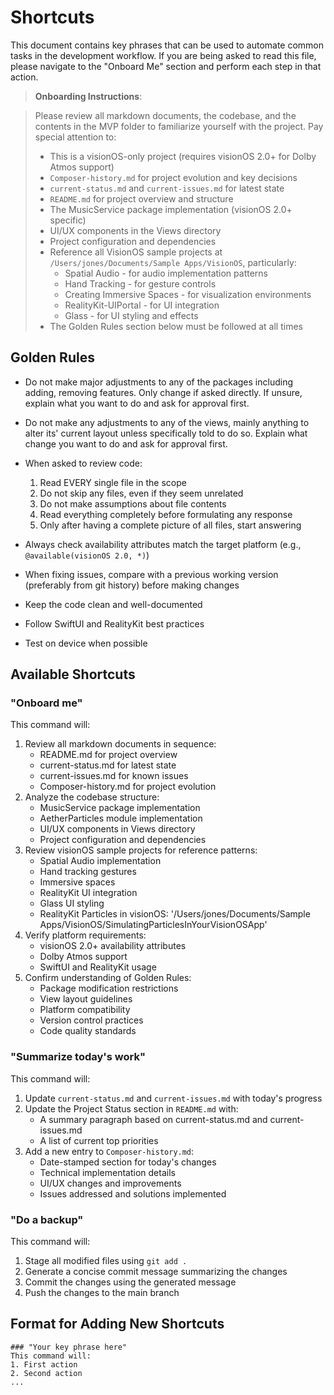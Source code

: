 # Shortcuts

This document contains key phrases that can be used to automate common tasks in the development workflow. If you are being asked to read this file, please navigate to the "Onboard Me" section and perform each step in that action.

> **Onboarding Instructions**: 

> Please review all markdown documents, the codebase, and the contents in the MVP folder to familiarize yourself with the project. Pay special attention to:
> - This is a visionOS-only project (requires visionOS 2.0+ for Dolby Atmos support)
> - `Composer-history.md` for project evolution and key decisions
> - `current-status.md` and `current-issues.md` for latest state
> - `README.md` for project overview and structure
> - The MusicService package implementation (visionOS 2.0+ specific)
> - UI/UX components in the Views directory
> - Project configuration and dependencies
> - Reference all VisionOS sample projects at `/Users/jones/Documents/Sample Apps/VisionOS`, particularly:
>   - Spatial Audio - for audio implementation patterns
>   - Hand Tracking - for gesture controls
>   - Creating Immersive Spaces - for visualization environments
>   - RealityKit-UIPortal - for UI integration
>   - Glass - for UI styling and effects
> - The Golden Rules section below must be followed at all times

## Golden Rules

- Do not make major adjustments to any of the packages including adding, removing features. Only change if asked directly. If unsure, explain what you want to do and ask for approval first.

- Do not make any adjustments to any of the views, mainly anything to alter its' current layout unless specifically told to do so. Explain what change you want to do and ask for approval first.

- When asked to review code:
  1. Read EVERY single file in the scope
  2. Do not skip any files, even if they seem unrelated
  3. Do not make assumptions about file contents
  4. Read everything completely before formulating any response
  5. Only after having a complete picture of all files, start answering

- Always check availability attributes match the target platform (e.g., `@available(visionOS 2.0, *)`)
- When fixing issues, compare with a previous working version (preferably from git history) before making changes
- Keep the code clean and well-documented
- Follow SwiftUI and RealityKit best practices
- Test on device when possible

## Available Shortcuts

### "Onboard me"
This command will:
1. Review all markdown documents in sequence:
   - README.md for project overview
   - current-status.md for latest state
   - current-issues.md for known issues
   - Composer-history.md for project evolution
2. Analyze the codebase structure:
   - MusicService package implementation
   - AetherParticles module implementation
   - UI/UX components in Views directory
   - Project configuration and dependencies
3. Review visionOS sample projects for reference patterns:
   - Spatial Audio implementation
   - Hand tracking gestures
   - Immersive spaces
   - RealityKit UI integration
   - Glass UI styling
   - RealityKit Particles in visionOS: '/Users/jones/Documents/Sample Apps/VisionOS/SimulatingParticlesInYourVisionOSApp'
4. Verify platform requirements:
   - visionOS 2.0+ availability attributes
   - Dolby Atmos support
   - SwiftUI and RealityKit usage
5. Confirm understanding of Golden Rules:
   - Package modification restrictions
   - View layout guidelines
   - Platform compatibility
   - Version control practices
   - Code quality standards

### "Summarize today's work"
This command will:
1. Update `current-status.md` and `current-issues.md` with today's progress
2. Update the Project Status section in `README.md` with:
   - A summary paragraph based on current-status.md and current-issues.md
   - A list of current top priorities
3. Add a new entry to `Composer-history.md`:
   - Date-stamped section for today's changes
   - Technical implementation details
   - UI/UX changes and improvements
   - Issues addressed and solutions implemented

### "Do a backup"
This command will:
1. Stage all modified files using `git add .`
2. Generate a concise commit message summarizing the changes
3. Commit the changes using the generated message
4. Push the changes to the main branch

## Format for Adding New Shortcuts
```
### "Your key phrase here"
This command will:
1. First action
2. Second action
...
``` 